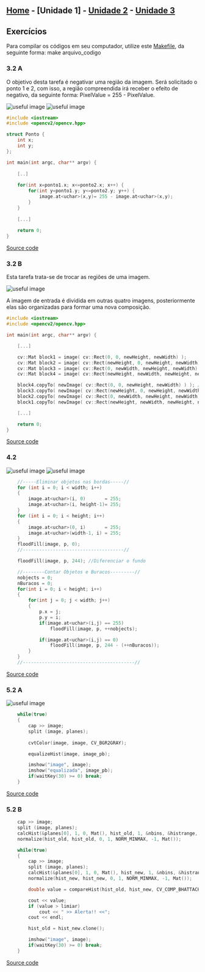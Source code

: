 ## [Home](index.md) - [Unidade 1] - [Unidade 2](#) - [Unidade 3](#)

## Exercícios

Para compilar os códigos em seu computador, utilize este [Makefile](code/Makefile),
da seguinte forma: make arquivo_codigo

### 3.2 A
O objetivo desta tarefa é negativar uma região da imagem. Será solicitado o ponto 1 e 2, com isso, a região compreendida irá receber o efeito de negativo, da seguinte forma: PixelValue = 255 - PixelValue.

![useful image](image/uni1/ex3.2.1t.png) ![useful image](image/uni1/ex3.2.1.png)

```c++
#include <iostream>
#include <opencv2/opencv.hpp>

struct Ponto {
	int x;
	int y;
};

int main(int argc, char** argv) {
	
	[..] 
	
	for(int x=ponto1.x; x<=ponto2.x; x++) {
		for(int y=ponto1.y; y<=ponto2.y; y++) {
			image.at<uchar>(x,y)= 255 - image.at<uchar>(x,y);
		}
	}
	
	[...]
	
	return 0;
}
```
[Source code](code/uni1/ex3.2.1.cpp)

### 3.2 B
Esta tarefa trata-se de trocar as regiões de uma imagem.

![useful image](image/uni1/ex3.2.2.png)

A imagem de entrada é dividida em outras quatro imagens, posteriormente elas são organizadas para formar uma nova composição.
```c++
#include <iostream>
#include <opencv2/opencv.hpp>

int main(int argc, char** argv) {

	[...]

	cv::Mat block1 = image( cv::Rect(0, 0, newHeight, newWidth) );
	cv::Mat block2 = image( cv::Rect(newHeight, 0, newHeight, newWidth) );
	cv::Mat block3 = image( cv::Rect(0, newWidth, newHeight, newWidth) );
	cv::Mat block4 = image( cv::Rect(newHeight, newWidth, newHeight, newWidth) );

	block4.copyTo( newImage( cv::Rect(0, 0, newHeight, newWidth) ) ); // 1
	block3.copyTo( newImage( cv::Rect(newHeight, 0, newHeight, newWidth) ) ); // 2
	block2.copyTo( newImage( cv::Rect(0, newWidth, newHeight, newWidth) ) ); // 3
	block1.copyTo( newImage( cv::Rect(newHeight, newWidth, newHeight, newWidth) ) ); // 4

	[...]

	return 0;
}
```
[Source code](code/uni1/ex3.2.2.cpp)


### 4.2

![useful image](image/uni1/ex4.2.a.jpeg)
![useful image](image/uni1/ex4.2.b.jpeg)

```c++
	//-----Eliminar objetos nas bordas-----//
	for (int i = 0; i < width; i++)
	{
		image.at<uchar>(i, 0) 		= 255;
		image.at<uchar>(i, height-1)= 255;
	}
	for (int i = 0; i < height; i++)
	{
		image.at<uchar>(0, i) 		= 255;
		image.at<uchar>(width-1, i) = 255;
	}
	floodFill(image, p, 0);	
	//-------------------------------------//

	floodFill(image, p, 244); //Diferenciar o fundo

	//--------Contar Objetos e Buracos---------//
	nobjects = 0;
	nBuracos = 0;
	for(int i = 0; i < height; i++)
	{
		for(int j = 0; j < width; j++)
		{
			p.x = j;
			p.y = i;
	  		if(image.at<uchar>(i,j) == 255)	
				floodFill(image, p, ++nobjects);

	  		if(image.at<uchar>(i,j) == 0)
	  			floodFill(image, p, 244 - (++nBuracos));
		}
	}
	//-----------------------------------------//
```
[Source code](code/uni1/ex4.2.cpp)

### 5.2 A

![useful image](image/uni1/ex5.2.jpeg)

```c++
    while(true)
    {
        cap >> image;
        split (image, planes);
        
        cvtColor(image, image, CV_BGR2GRAY);

        equalizeHist(image, image_pb);

        imshow("image", image);
        imshow("equalizada", image_pb);
        if(waitKey(30) >= 0) break;       
    }
```
[Source code](code/uni1/ex5.2.1.cpp)

### 5.2 B

```c++
    cap >> image;
    split (image, planes);
    calcHist(&planes[0], 1, 0, Mat(), hist_old, 1, &nbins, &histrange, uniform, acummulate);
    normalize(hist_old, hist_old, 0, 1, NORM_MINMAX, -1, Mat());

    while(true)
    {
        cap >> image;
        split (image, planes);
        calcHist(&planes[0], 1, 0, Mat(), hist_new, 1, &nbins, &histrange, uniform, acummulate);
        normalize(hist_new, hist_new, 0, 1, NORM_MINMAX, -1, Mat());

        double value = compareHist(hist_old, hist_new, CV_COMP_BHATTACHARYYA);

        cout << value;
        if (value > limiar)
            cout << " >> Alerta!! <<";
        cout << endl;

        hist_old = hist_new.clone();

        imshow("image", image);
        if(waitKey(30) >= 0) break;
    }
```
[Source code](code/uni1/ex5.2.2.cpp)
